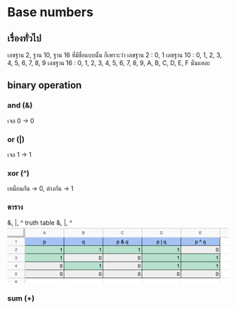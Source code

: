 # Base numbers 
## เรื่องทั่วไป 
เลขฐาน 2, ฐาน 10, ฐาน 16
ที่มีชื่อแบบนั้น ก็เพราะว่า 
เลขฐาน 2  : 0, 1
เลขฐาน 10 : 0, 1, 2, 3, 4, 5, 6, 7, 8, 9
เลชฐาน 16 : 0, 1, 2, 3, 4, 5, 6, 7, 8, 9, A, B, C, D, E, F 
นั่นแหละ 

## binary operation 
### and (&)
เจอ 0 -> 0
### or  (|)
เจอ 1 -> 1
### xor (^)
เหมือนกัน -> 0, ต่างกัน -> 1
### ตาราง
&, |, ^ truth table
&, |, ^ ![truth table](bitwise_ope.png)
### sum (+) 
